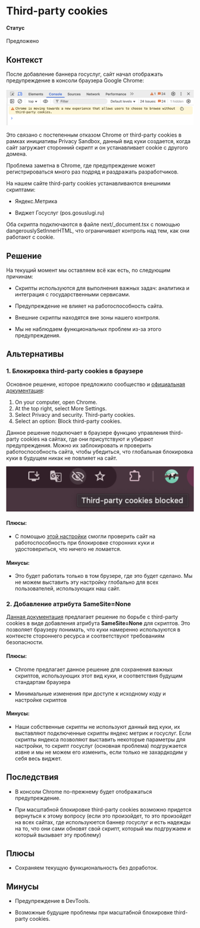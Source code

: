 # Third-party cookies

#### Статус
Предложено

## Контекст
После добавление баннера госуслуг, сайт начал отображать предупреждение в консоли браузера Google Chrome:

![third party cookies](./images/third-party-cookies.png)

Это связано с постепенным отказом Chrome от third-party cookies в рамках инициативы Privacy Sandbox, данный вид куки создается, когда сайт загружает сторонний скрипт и он устанавливает cookie с другого домена.

Проблема заметна в Chrome, где предупреждение может регистрироваться много раз подряд и раздражать разработчиков.

На нашем сайте third-party cookies устанавливаются внешними скриптами:

- Яндекс.Метрика

- Виджет Госуслуг (pos.gosuslugi.ru)

Оба скрипта подключаются в файле next/_document.tsx с помощью dangerouslySetInnerHTML, что ограничивает контроль над тем, как они работают с cookie.

## Решение
На текущий момент мы оставляем всё как есть, по следующим причинам:

- Скрипты используются для выполнения важных задач: аналитика и интеграция с государственными сервисами.

- Предупреждение не влияет на работоспособность сайта.

- Внешние скрипты находятся вне зоны нашего контроля.

- Мы не наблюдаем функциональных проблем из-за этого предупреждения.

## Альтернативы

### 1. Блокировка third-party cookies в браузере
Основное решение, которое предложило сообщество и [официальная документация](https://privacysandbox.google.com/cookies/prepare/overview): 

1. On your computer, open Chrome.
2. At the top right, select More Settings.
3. Select Privacy and security. Third-party cookies.
4. Select an option: Block third-party cookies.

Данное решение подключает в браузере функцию управления third-party cookies на сайтах, где они присутствуют и убирают предупреждения. Можно их заблокировать и проверить работоспособность сайта, чтобы убедиться, что глобальная блокировка куки в будущем никак не повлияет на сайт. 

![third party cookies](./images/block-third-party-cookies.png)

#### Плюсы:
- С помощью [этой настройки](https://privacysandbox.google.com/cookies) смогли проверить сайт на работоспособность при блокировке сторонних куки и удостовериться, что ничего не ломается.

#### Минусы:
- Это будет работать только в том брузере, где это будет сделано. Мы не можем выставить эту настройку глобально для всех пользователей, использующих наш сайт.

### 2. Добавление атрибута SameSite=None
[Данная документация](https://privacysandbox.google.com/cookies/prepare/audit-cookies) предлагает решение по борьбе с third-party cookies в виде добавления атрибута **SameSite=None** для скриптов. Это позволяет браузеру понимать, что куки намеренно используются в контексте стороннего ресурса и соответствуют требованиям безопасности.

#### Плюсы:
- Chrome предлагает данное решение для сохранения важных скриптов, использующих этот вид куки, и соответствия будущим стандартам браузера

- Минимальные изменения при доступе к исходному коду и настройке скриптов

#### Минусы:
- Наши собственные скрипты не используют данный вид куки, их выставляют подключенные скрипты яндекс метрик и госуслуг. Если скрипты яндекса позволяют выставить некоторые параметры для настройки, то скрипт госуслуг (основная проблема) подгружается извне и мы не можем его изменить, если только не захардкодим у себя весь виджет.

## Последствия
- В консоли Chrome по-прежнему будет отображаться предупреждение.

- При масштабной блокировке third-party cookies возможно придется вернуться к этому вопросу (если это произойдет, то это произойдет на всех сайтах, где используюется баннер госуслуг и есть надежды на то, что они сами обновят свой скрипт, который мы подгружаем и который вызывает эту проблему)

## Плюсы
- Сохраняем текущую функциональность без доработок.

## Минусы
- Предупреждение в DevTools.

- Возможные будущие проблемы при масштабной блокировке third-party cookies.